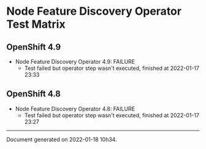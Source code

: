 
Node Feature Discovery Operator Test Matrix
===========================================

OpenShift 4.9
-------------



* Node Feature Discovery Operator 4.9: FAILURE
  - Test failed but operator step wasn't executed, finished at 2022-01-17 23:33

OpenShift 4.8
-------------



* Node Feature Discovery Operator 4.8: FAILURE
  - Test failed but operator step wasn't executed, finished at 2022-01-17 23:27

---
Document generated on 2022-01-18 10h34.
